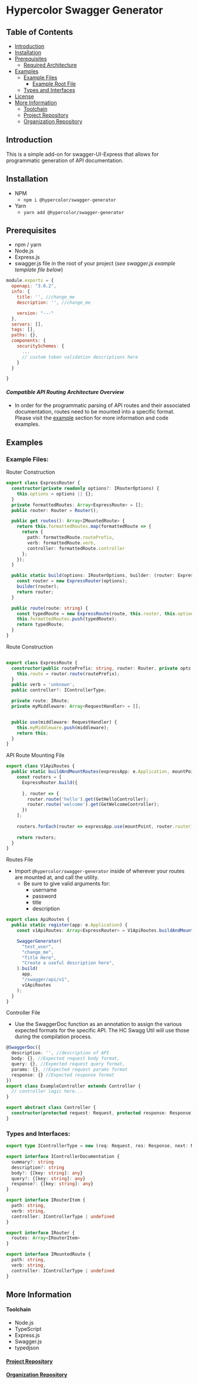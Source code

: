 # Hypercolor Swagger Generator

## Table of Contents
  - [Introduction](#introduction)
  - [Installation](#installation)
  - [Prerequisites](#prerequisites)
    - [Required Architecture](#compatible-api-routing-architecture-overview)
  - [Examples](#examples)
    - [Example Files](#example-files-)
      - [Example Root File](swagger.js)
    - [Types and Interfaces](#types-and-interfaces-)
  - [License](LICENSE)
  - [More Information](#more-information)
    - [Toolchain](#toolchain)
    - [Project Repository](#project-repository)
    - [Organization Repository](#organization-repository)

## Introduction
This is a simple add-on for swagger-UI-Express that allows for programmatic generation of API documentation.  


## Installation
  - NPM 
    - `npm i @hypercolor/swagger-generator`
  - Yarn 
    - `yarn add @hypercolor/swagger-generator`


## Prerequisites
  - npm / yarn
  - Node.js 
  - Express.js
  - swagger.js file in the root of your project (*see swagger.js example template file below*)
```javascript
module.exports = {
  openapi: "3.0.2",
  info: {
    title: '', //change_me
    description: '', //change_me

    version: "---"
  },
  servers: [],
  tags: [],
  paths: {},
  components: {
    securitySchemes: {
      ...
      // custom token validation descriptions here
    }
  }

}
```
#### *Compatible API Routing Architecture Overview*
- In order for the programmatic parsing of API routes and their associated documentation, routes need to be mounted into a specific format. Please visit the [example](#examples) section for more information and code examples.


## Examples
### Example Files:
Router Construction
```typescript
export class ExpressRouter {
  constructor(private readonly options?: IRouterOptions) {
    this.options = options || {};
  }
  private formattedRoutes: Array<ExpressRoute> = [];
  public router: Router = Router();

  public get routes(): Array<IMountedRoute> {
    return this.formattedRoutes.map(formattedRoute => {
      return {
        path: formattedRoute.routePrefix,
        verb: formattedRoute.verb,
        controller: formattedRoute.controller
      };
    });
  }

  public static build(options: IRouterOptions, builder: (router: ExpressRouter) => void) {
    const router = new ExpressRouter(options);
    builder(router);
    return router;
  }

  public route(route: string) {
    const typedRoute = new ExpressRoute(route, this.router, this.options!);
    this.formattedRoutes.push(typedRoute);
    return typedRoute;
  }
}
```

Route Construction
```typescript

export class ExpressRoute {
  constructor(public routePrefix: string, router: Router, private opts: IRouterOptions) {
    this.route = router.route(routePrefix);
  }
  public verb = 'unknown';
  public controller?: IControllerType;

  private route: IRoute;
  private myMiddleware: Array<RequestHandler> = [];


  public use(middleware: RequestHandler) {
    this.myMiddleware.push(middleware);
    return this;
  }
}
```
API Route Mounting File
```typescript
export class V1ApiRoutes {
  public static buildAndMountRoutes(expressApp: e.Application, mountPoint: string) {
    const routers = [
      ExpressRouter.build({
        
      }, router => {
        router.route('hello').get(GetHelloController);
        router.route('welcome').get(GetWelcomeController);
      })
    ];
    
    routers.forEach(router => expressApp.use(mountPoint, router.router));
    
    return routers;
  }
}
```
Routes File
- Import `@hypercolor/swagger-generator` inside of wherever your routes are mounted at, and call the utility. 
  - Be sure to give valid arguments for:
    - username
    - password
    - title
    - description

```typescript
export class ApiRoutes {
  public static register(app: e.Application) {
    const v1ApiRoutes: Array<ExpressRouter> = V1ApiRoutes.buildAndMountRoutes(app, '/api/v1');

    SwaggerGenerator(
      "test_user",
      "change_me",
      "Title Here",
      "Create a useful description here",
    ).build(
      app,
      "/swagger/api/v1",
      v1ApiRoutes
    );
  }
}

```
Controller File
- Use the SwaggerDoc function as an annotation to assign the various expected formats for the specific API. The HC Swagg Util will use those during the compilation process. 

```typescript
@SwaggerDoc({
  description: '', //description of API
  body: {}, //Expected request body format,
  query: {}, //Expected request query format,
  params: {}, //Expected request params format
  response: {} //Expected response format 
})
export class ExampleController extends Controller {
  // controller logic here...
}

export abstract class Controller {
  constructor(protected request: Request, protected response: Response) {};
}
```

### Types and Interfaces:
```typescript
export type IControllerType = new (req: Request, res: Response, next: NextFunction) => Controller;
```
```typescript
export interface IControllerDocumentation {
  summary?: string
  description?: string
  body?: {[key: string]: any}
  query?: {[key: string]: any}
  response?: {[key: string]: any}
}
```
```typescript
export interface IRouterItem {
  path: string,
  verb: string,
  controller: IControllerType | undefined
}
```
```typescript
export interface IRouter {
  routes: Array<IRouterItem>
}
```
```typescript
export interface IMountedRoute {
  path: string,
  verb: string,
  controller: IControllerType | undefined
}

```

## More Information
#### Toolchain
- Node.js
- TypeScript
- Express.js
- Swagger.js
- typedjson

#### [Project Repository](https://github.com/hypercolor/swagger-generator)

#### [Organization Repository](https://github.com/hypercolor/)
